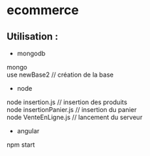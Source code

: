 # ecommerce



<h2>Utilisation :</h2>

* mongodb

mongo  
use newBase2 // création de la base  

* node 

node insertion.js // insertion des produits  
node insertionPanier.js // insertion du panier  
node VenteEnLigne.js // lancement du serveur  

* angular

npm start
